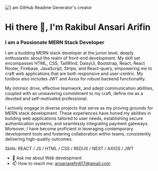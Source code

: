 ![I am GitHub Readme Generator's creator](https://i.ibb.co/SnFLghM/Black-Minimalist-Finance-Manager-Linked-In-Banner.png)

# Hi there 👋, I'm Rakibul Ansari Arifin
### I am a Passionate MERN Stack Developer

I am a budding MERN stack developer at the junior level, deeply enthusiastic about the realm of front-end development. My skill set encompasses HTML, CSS, TailWind, DaisyUi, Bootstrap, React, React Router, Firebase, JavaScript, Stripe, and React-query, empowering me to craft web applications that are both responsive and user-centric. My toolbox also includes JWT and Axios for robust backend functionality.

My intrinsic drive, effective teamwork, and adept communication abilities, coupled with an unwavering commitment to my craft, define me as a devoted and self-motivated professional.

I actively engage in diverse projects that serve as my proving grounds for MERN stack development. These experiences have honed my abilities in building web applications tailored to user needs, establishing secure authentication systems, and seamlessly integrating payment gateways. Moreover, I have become proficient in leveraging contemporary development tools and fostering collaboration within teams, consistently delivering high-quality outcomes.

Skills:  REACT / JS / HTML / CSS / REDUX / NEXT / AXIOS / JWT

- 💬 Ask me about Web development 
- 📫 How to reach me: ansariarefin617@gmail.com
